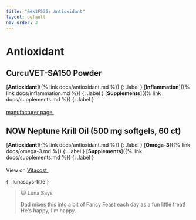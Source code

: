 ```yaml
---
title: "&#x1F535; Antioxidant"
layout: default
nav_order: 3
---
```


# Antioxidant


## CurcuVET-SA150 Powder

[**Antioxidant**]({% link docs/antioxidant.md %})
{: .label }
[**Inflammation**]({% link docs/inflammation.md %})
{: .label }
[**Supplements**]({% link docs/supplements.md %})
{: .label }

 <a href="https://thornevet.com/product/curcuvet-sa150-powder/" class="external" target="_blank">manufacturer page <svg width="18" height="18" viewBox="0 0 24 24" aria-labelledby="svg-external-link-title"><use xlink:href="#svg-external-link"></use></svg></a>


## NOW Neptune Krill Oil (500 mg softgels, 60 ct)

[**Antioxidant**]({% link docs/antioxidant.md %})
{: .label }
[**Omega-3**]({% link docs/omega-3.md %})
{: .label }
[**Supplements**]({% link docs/supplements.md %})
{: .label }

View on <a href="https://www.vitacost.com/now-neptune-krill-oil-500-mg-60-softgels" class="external" target="_blank">Vitacost <svg width="18" height="18" viewBox="0 0 24 24" aria-labelledby="svg-external-link-title"><use xlink:href="#svg-external-link"></use></svg></a>

{: .lunasays-title }
> &#x1F63A; Luna Says
>
> Dad mixes this into a bit of Fancy Feast each day as a fun little treat! He's happy, I'm happy.

<!-- Updated 2024-10-18 22:47:25.271281Z -->

